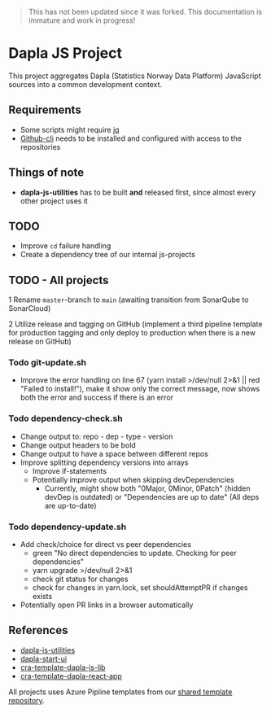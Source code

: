 > This has not been updated since it was forked.
> This documentation is immature and work in progress!

# Dapla JS Project

This project aggregates Dapla (Statistics Norway Data Platform) JavaScript sources into a common development context.

## Requirements

* Some scripts might require [jq](https://stedolan.github.io/jq/)
* [Github-cli](https://cli.github.com/) needs to be installed and configured with access to the repositories

## Things of note

* **dapla-js-utilities** has to be built **and** released first, since almost every other project uses it

## TODO

* Improve `cd` failure handling
* Create a dependency tree of our internal js-projects

## TODO - All projects

1 Rename `master`-branch to `main` (awaiting transition from SonarQube to SonarCloud)

2 Utilize release and tagging on GitHub (implement a third pipeline template for production tagging and only deploy to
production when there is a new release on GitHub)

### Todo git-update.sh

* Improve the error handling on line 67 (yarn install >/dev/null 2>&1 || red "Failed to install!"), make it show only
  the correct message, now shows both the error and success if there is an error

### Todo dependency-check.sh

* Change output to: repo - dep - type - version
* Change output headers to be bold
* Change output to have a space between different repos
* Improve splitting dependency versions into arrays
    * Improve if-statements
    * Potentially improve output when skipping devDependencies
        * Currently, might show both "0Major, 0Minor, 0Patch" (hidden devDep is outdated) or "Dependencies are up to
          date" (All deps are up-to-date)

### Todo dependency-update.sh

* Add check/choice for direct vs peer dependencies
    * green "No direct dependencies to update. Checking for peer dependencies"
    * yarn upgrade >/dev/null 2>&1
    * check git status for changes
    * check for changes in yarn.lock, set shouldAttemptPR if changes exists
* Potentially open PR links in a browser automatically

## References

* [dapla-js-utilities](https://github.com/statisticsnorway/dapla-js-utilities)
* [dapla-start-ui](https://github.com/statisticsnorway/dapla-start-ui)
* [cra-template-dapla-js-lib](https://github.com/statisticsnorway/cra-template-dapla-js-lib)
* [cra-template-dapla-react-app](https://github.com/statisticsnorway/cra-template-dapla-react-app)

All projects uses Azure Pipline templates from our
[shared template repository](https://github.com/statisticsnorway/azure-pipelines-templates/tree/master/javascript).
